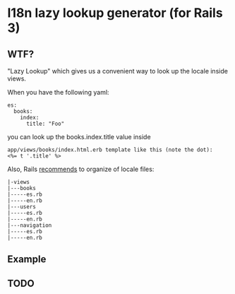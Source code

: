 # I18n lazy lookup generator (for Rails 3)

## WTF?

"Lazy Lookup" which gives us a convenient way to look up the locale inside views.

When you have the following yaml:

    es:
      books:
        index:
          title: "Foo"

you can look up the books.index.title value inside

    app/views/books/index.html.erb template like this (note the dot):
    <%= t '.title' %>

Also, Rails [recommends](http://guides.rubyonrails.org/i18n.html#organization-of-locale-files) to organize of locale files:

    |-views
    |---books
    |-----es.rb
    |-----en.rb
    |---users
    |-----es.rb
    |-----en.rb
    |---navigation
    |-----es.rb
    |-----en.rb

## Example

## TODO
